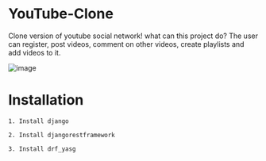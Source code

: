 # YouTube-Clone

Clone version of youtube social network! what can this project do? The user can register, post videos, comment on other videos, create playlists and add videos to it.

![image](https://user-images.githubusercontent.com/88030420/159960938-abeaf91a-4567-49d9-bd6f-f690c4085e32.png)

# Installation

```packages
1. Install django

2. Install djangorestframework

3. Install drf_yasg
```
